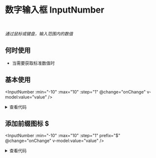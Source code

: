 # 数字输入框 InputNumber

<br/>

*通过鼠标或键盘，输入范围内的数值*

## 何时使用

- 当需要获取标准数值时

<script setup lang="ts">
import { ref, watchEffect } from 'vue'
const value = ref(3)
watchEffect(() => {
  console.log('value:', value.value)
})
function onChange (number: number) {
  console.log('number:', number)
}
function onAntChange (number: number) {
  console.log('ant:', number)
}
</script>

## 基本使用

<InputNumber
  :min="-10"
  :max="10"
  :step="1"
  @change="onChange"
  v-model:value="value" />

<details>
<summary>查看代码</summary>

```vue
<script setup lang="ts">
import { ref, watchEffect } from 'vue'
const value = ref(3)
watchEffect(() => {
  console.log('value:', value.value)
})
function onChange (number: number) {
  console.log('number:', number)
}
</script>
<template>
  <InputNumber
    :min="-10"
    :max="10"
    :step="1"
    @change="onChange"
    v-model:value="value" />
</template>
```

</details>

## 添加前缀图标 $

<InputNumber
  :min="-10"
  :max="10"
  :step="1"
  prefix="$"
  @change="onChange"
  v-model:value="value" />

<details>
<summary>查看代码</summary>

```vue
<script setup lang="ts">
import { ref, watchEffect } from 'vue'
const value = ref(3)
watchEffect(() => {
  console.log('value:', value.value)
})
function onChange (number: number) {
  console.log('number:', number)
}
</script>
<template>
  <InputNumber
    :min="-10"
    :max="10"
    :step="1"
    prefix="$"
    @change="onChange"
    v-model:value="value" />
</template>
```

</details>
